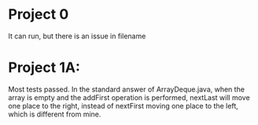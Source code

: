 # Project 0
It can run, but there is an issue in filename  

# Project 1A: 
Most tests passed.
In the standard answer of ArrayDeque.java, when the array is empty and the addFirst operation is performed, nextLast will move one place to the right, instead of nextFirst moving one place to the left, which is different from mine.

